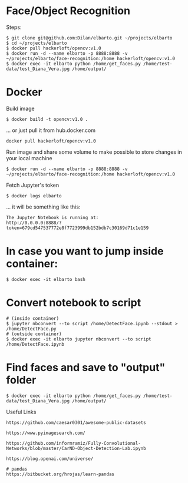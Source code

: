# Face/Object Recognition

Steps:

    $ git clone git@github.com:Dilan/elbarto.git ~/projects/elbarto
    $ cd ~/projects/elbarto
    $ docker pull hackerloft/opencv:v1.0
    $ docker run -d --name elbarto -p 8888:8888 -v ~/projects/elbarto/face-recognition:/home hackerloft/opencv:v1.0
    $ docker exec -it elbarto python /home/get_faces.py /home/test-data/test_Diana_Vera.jpg /home/output/


# Docker

Build image

    $ docker build -t opencv:v1.0 .

... or just pull it from hub.docker.com

    docker pull hackerloft/opencv:v1.0

Run image and share some volume to make possible to store changes in your local machine

    $ docker run -d --name elbarto -p 8888:8888 -v ~/projects/elbarto/face-recognition:/home hackerloft/opencv:v1.0

Fetch Jupyter's token

    $ docker logs elbarto

... it will be something like this:

    The Jupyter Notebook is running at:
    http://0.0.0.0:8888/?token=679cd547537772e8f7723999db152bdb7c30169d71c1e159


# In case you want to jump inside container:

    $ docker exec -it elbarto bash

# Convert notebook to script

    # (inside container)
    $ jupyter nbconvert --to script /home/DetectFace.ipynb --stdout > /home/DetectFace.py
    # (outside container)
    $ docker exec -it elbarto jupyter nbconvert --to script /home/DetectFace.ipynb

# Find faces and save to "output" folder

    $ docker exec -it elbarto python /home/get_faces.py /home/test-data/test_Diana_Vera.jpg /home/output/

Useful Links

    https://github.com/caesar0301/awesome-public-datasets

    https://www.pyimagesearch.com/

    https://github.com/informramiz/Fully-Convolutional-Networks/blob/master/CarND-Object-Detection-Lab.ipynb

    https://blog.openai.com/universe/

    # pandas
    https://bitbucket.org/hrojas/learn-pandas
